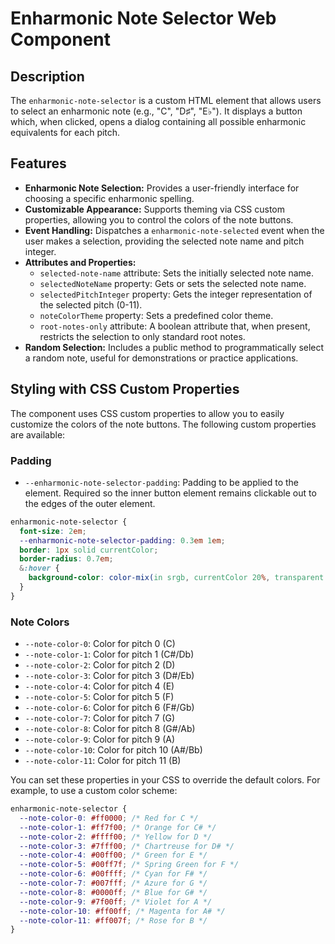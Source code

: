 # Enharmonic Note Selector Web Component

## Description

The `enharmonic-note-selector` is a custom HTML element that allows users to
select an enharmonic note (e.g., "C", "D♯", "E♭"). It displays a button which,
when clicked, opens a dialog containing all possible enharmonic equivalents for
each pitch.

## Features

- **Enharmonic Note Selection:** Provides a user-friendly interface for choosing
  a specific enharmonic spelling.
- **Customizable Appearance:** Supports theming via CSS custom properties,
  allowing you to control the colors of the note buttons.
- **Event Handling:** Dispatches a `enharmonic-note-selected` event when the
  user makes a selection, providing the selected note name and pitch integer.
- **Attributes and Properties:**
  - `selected-note-name` attribute: Sets the initially selected note name.
  - `selectedNoteName` property: Gets or sets the selected note name.
  - `selectedPitchInteger` property: Gets the integer representation of the
    selected pitch (0-11).
  - `noteColorTheme` property: Sets a predefined color theme.
  - `root-notes-only` attribute: A boolean attribute that, when present,
    restricts the selection to only standard root notes.
- **Random Selection:** Includes a public method to programmatically select a
  random note, useful for demonstrations or practice applications.

## Styling with CSS Custom Properties

The component uses CSS custom properties to allow you to easily customize the
colors of the note buttons. The following custom properties are available:

### Padding

- `--enharmonic-note-selector-padding`: Padding to be applied to the element.
  Required so the inner button element remains clickable out to the edges of the
  outer element.

```css
enharmonic-note-selector {
  font-size: 2em;
  --enharmonic-note-selector-padding: 0.3em 1em;
  border: 1px solid currentColor;
  border-radius: 0.7em;
  &:hover {
    background-color: color-mix(in srgb, currentColor 20%, transparent 80%);
  }
}
```

### Note Colors

- `--note-color-0`: Color for pitch 0 (C)
- `--note-color-1`: Color for pitch 1 (C#/Db)
- `--note-color-2`: Color for pitch 2 (D)
- `--note-color-3`: Color for pitch 3 (D#/Eb)
- `--note-color-4`: Color for pitch 4 (E)
- `--note-color-5`: Color for pitch 5 (F)
- `--note-color-6`: Color for pitch 6 (F#/Gb)
- `--note-color-7`: Color for pitch 7 (G)
- `--note-color-8`: Color for pitch 8 (G#/Ab)
- `--note-color-9`: Color for pitch 9 (A)
- `--note-color-10`: Color for pitch 10 (A#/Bb)
- `--note-color-11`: Color for pitch 11 (B)

You can set these properties in your CSS to override the default colors. For
example, to use a custom color scheme:

```css
enharmonic-note-selector {
  --note-color-0: #ff0000; /* Red for C */
  --note-color-1: #ff7f00; /* Orange for C# */
  --note-color-2: #ffff00; /* Yellow for D */
  --note-color-3: #7fff00; /* Chartreuse for D# */
  --note-color-4: #00ff00; /* Green for E */
  --note-color-5: #00ff7f; /* Spring Green for F */
  --note-color-6: #00ffff; /* Cyan for F# */
  --note-color-7: #007fff; /* Azure for G */
  --note-color-8: #0000ff; /* Blue for G# */
  --note-color-9: #7f00ff; /* Violet for A */
  --note-color-10: #ff00ff; /* Magenta for A# */
  --note-color-11: #ff007f; /* Rose for B */
}
```
